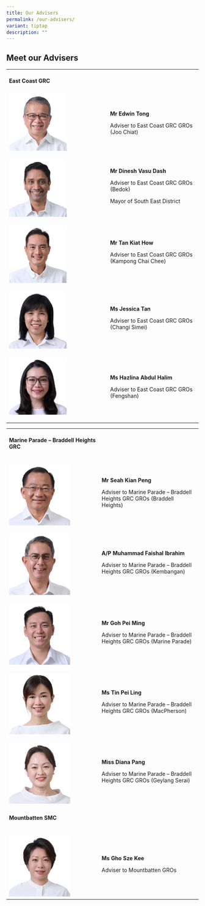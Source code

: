```yaml
---
title: Our Advisers
permalink: /our-advisers/
variant: tiptap
description: ""
---
```

<h2>Meet our Advisers</h2>
<p></p>
<table style="minWidth: 50px">
<colgroup>
<col>
<col>
</colgroup>
<tbody>
<tr>
<td rowspan="1" colspan="1">
<h4><strong>East Coast GRC</strong></h4>
</td>
<td rowspan="1" colspan="1">
<p></p>
</td>
</tr>
<tr>
<td rowspan="1" colspan="1">
<div class="isomer-image-wrapper">
<img style="width: 60%;" height="auto" width="100%" alt="Mr Edwin Tong" src="/images/Who We Are/Advisers/Edwin_Tong.jpg">
</div>
</td>
<td rowspan="1" colspan="1">
<p><strong>Mr Edwin Tong</strong>
</p>
<p>Adviser to East Coast GRC GROs (Joo Chiat)</p>
</td>
</tr>
<tr>
<td rowspan="1" colspan="1">
<p></p>
<div class="isomer-image-wrapper">
<img style="width: 60%;" height="auto" width="100%" alt="Mayor Dinesh" src="/images/Who We Are/Advisers/Dinesh_Vasu_Dash.jpg">
</div>
</td>
<td rowspan="1" colspan="1">
<p><strong>Mr Dinesh Vasu Dash</strong>
</p>
<p>Adviser to East Coast GRC GROs (Bedok)</p>
<p>Mayor of South East District</p>
</td>
</tr>
<tr>
<td rowspan="1" colspan="1">
<p></p>
<div class="isomer-image-wrapper">
<img style="width: 60%;" height="auto" width="100%" alt="SMS Tan" src="/images/Who We Are/Advisers/Tan_Kiat_How.jpg">
</div>
</td>
<td rowspan="1" colspan="1">
<p><strong>Mr Tan Kiat How</strong>
</p>
<p>Adviser to East Coast GRC GROs (Kampong Chai Chee)</p>
</td>
</tr>
<tr>
<td rowspan="1" colspan="1">
<p></p>
<div class="isomer-image-wrapper">
<img style="width: 60%;" height="auto" width="100%" alt="Ms Jessica" src="/images/Who We Are/Advisers/Jessica_Tan.jpg">
</div>
</td>
<td rowspan="1" colspan="1">
<p><strong>Ms Jessica Tan</strong>
</p>
<p>Adviser to East Coast GRC GROs (Changi Simei)</p>
</td>
</tr>
<tr>
<td rowspan="1" colspan="1">
<p></p>
<div class="isomer-image-wrapper">
<img style="width: 60%;" height="auto" width="100%" alt="Ms Hazlina" src="/images/Who We Are/Advisers/Hazlina_Halim.jpg">
</div>
<p></p>
</td>
<td rowspan="1" colspan="1">
<p><strong>Ms Hazlina Abdul Halim</strong>
</p>
<p>Adviser to East Coast GRC GROs (Fengshan)</p>
</td>
</tr>
</tbody>
</table>
<p></p>
<table style="minWidth: 50px">
<colgroup>
<col>
<col>
</colgroup>
<tbody>
<tr>
<td rowspan="1" colspan="1">
<h4><strong>Marine Parade – Braddell Heights GRC</strong></h4>
</td>
<td rowspan="1" colspan="1">
<p></p>
<p></p>
<p></p>
</td>
</tr>
<tr>
<td rowspan="1" colspan="1">
<p></p>
<div class="isomer-image-wrapper">
<img style="width: 70%;" height="auto" width="100%" alt="Mr Seah" src="/images/Who We Are/Advisers/Seah_Kian_Peng.jpg">
</div>
</td>
<td rowspan="1" colspan="1">
<p><strong>Mr Seah Kian Peng</strong>
</p>
<p>Adviser to Marine Parade – Braddell Heights GRC GROs (Braddell Heights)</p>
</td>
</tr>
<tr>
<td rowspan="1" colspan="1">
<p></p>
<div class="isomer-image-wrapper">
<img style="width: 70%;" height="auto" width="100%" alt="Prof Faishal" src="/images/Who We Are/Advisers/Muhammad_Faishal.jpg">
</div>
</td>
<td rowspan="1" colspan="1">
<p><strong>A/P Muhammad Faishal Ibrahim</strong>
</p>
<p>Adviser to Marine Parade – Braddell Heights GRC GROs (Kembangan)</p>
<p></p>
</td>
</tr>
<tr>
<td rowspan="1" colspan="1">
<p></p>
<div class="isomer-image-wrapper">
<img style="width: 70%;" height="auto" width="100%" alt="Mr Goh Pei Ming" src="/images/Who We Are/Advisers/Goh_Pei_Ming.jpg">
</div>
</td>
<td rowspan="1" colspan="1">
<p><strong>Mr Goh Pei Ming</strong>
</p>
<p>Adviser to Marine Parade – Braddell Heights GRC GROs (Marine Parade)</p>
<p></p>
</td>
</tr>
<tr>
<td rowspan="1" colspan="1">
<p></p>
<div class="isomer-image-wrapper">
<img style="width: 70%;" height="auto" width="100%" alt="Ms Tin Pei Ling" src="/images/Who We Are/Advisers/Tin_Pei_Ling.jpg">
</div>
</td>
<td rowspan="1" colspan="1">
<p><strong>Ms Tin Pei Ling</strong>
</p>
<p>Adviser to Marine Parade – Braddell Heights GRC GROs (MacPherson)</p>
<p></p>
</td>
</tr>
<tr>
<td rowspan="1" colspan="1">
<p></p>
<p></p>
<div class="isomer-image-wrapper">
<img style="width: 70%;" height="auto" width="100%" alt="Ms Diana Pang" src="/images/Who We Are/Advisers/Diana_Pang.jpg">
</div>
</td>
<td rowspan="1" colspan="1">
<p><strong>Miss Diana Pang</strong>
</p>
<p>Adviser to Marine Parade – Braddell Heights GRC GROs (Geylang Serai)</p>
<p></p>
</td>
</tr>
<tr>
<td rowspan="1" colspan="1">
<h4><strong>Mountbatten SMC</strong></h4>
</td>
<td rowspan="1" colspan="1">
<p></p>
</td>
</tr>
<tr>
<td rowspan="1" colspan="1">
<p></p>
<div class="isomer-image-wrapper">
<img style="width: 70%;" height="auto" width="100%" alt="Ms Goh Sze Kee" src="/images/Who We Are/Advisers/Gho_Sze_Kee.jpg">
</div>
</td>
<td rowspan="1" colspan="1">
<p><strong>Ms Gho Sze Kee</strong>
</p>
<p>Adviser to Mountbatten GROs</p>
</td>
</tr>
</tbody>
</table>
<p></p>
